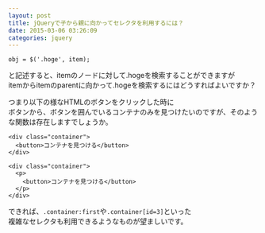 ```yaml
---
layout: post
title: jQueryで子から親に向かってセレクタを利用するには？
date: 2015-03-06 03:26:09
categories: jquery
---
```

<pre><code>obj = $('.hoge', item);
</code></pre>

<p>と記述すると、itemのノードに対して.hogeを検索することができますが<br>
itemからitemのparentに向かって.hogeを検索するにはどうすればよいですか？</p>

<p>つまり以下の様なHTMLのボタンをクリックした時に<br>
ボタンから、ボタンを囲んでいるコンテナのみを見つけたいのですが、そのような関数は存在しますでしょうか。</p>

<pre><code>&lt;div class="container"&gt;
  &lt;button&gt;コンテナを見つける&lt;/button&gt;
&lt;/div&gt;

&lt;div class="container"&gt;
  &lt;p&gt;
    &lt;button&gt;コンテナを見つける&lt;/button&gt;
  &lt;/p&gt;
&lt;/div&gt;
</code></pre>

<p>できれば、<code>.container:first</code>や<code>.container[id=3]</code>といった<br>
複雑なセレクタも利用できるようなものが望ましいです。</p>
